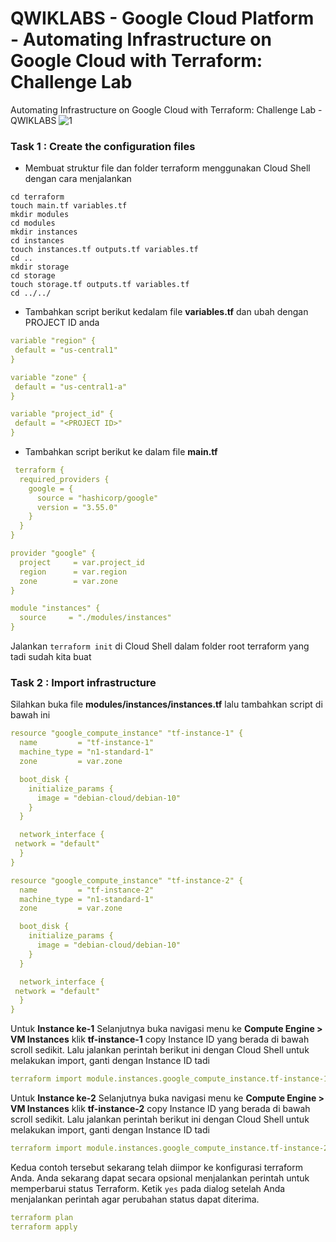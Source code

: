 # QWIKLABS - Google Cloud Platform - Automating Infrastructure on Google Cloud with Terraform: Challenge Lab
Automating Infrastructure on Google Cloud with Terraform: Challenge Lab - QWIKLABS
![1](https://user-images.githubusercontent.com/50742212/115152759-acd64d00-a09c-11eb-99c0-e3b85ff93bd0.JPG)

### Task 1 : Create the configuration files
- Membuat struktur file dan folder terraform menggunakan Cloud Shell dengan cara menjalankan
``` mkdir terraform
cd terraform
touch main.tf variables.tf
mkdir modules
cd modules
mkdir instances
cd instances
touch instances.tf outputs.tf variables.tf
cd ..
mkdir storage
cd storage
touch storage.tf outputs.tf variables.tf
cd ../../
```
- Tambahkan script berikut kedalam file __variables.tf__ dan ubah <PROJECT ID> dengan PROJECT ID anda
```yaml
variable "region" {
 default = "us-central1"
}

variable "zone" {
 default = "us-central1-a"
}

variable "project_id" {
 default = "<PROJECT ID>"
}
```
- Tambahkan script berikut ke dalam file __main.tf__
``` yaml 
 terraform {
  required_providers {
    google = {
      source = "hashicorp/google"
      version = "3.55.0"
    }
  }
}

provider "google" {
  project     = var.project_id
  region      = var.region
  zone        = var.zone
}

module "instances" {
  source     = "./modules/instances"
}
```
Jalankan <code>terraform init</code> di Cloud Shell dalam folder root terraform yang tadi sudah kita buat

### Task 2 : Import infrastructure
Silahkan buka file __modules/instances/instances.tf__ lalu tambahkan script di bawah ini
``` yaml
resource "google_compute_instance" "tf-instance-1" {
  name         = "tf-instance-1"
  machine_type = "n1-standard-1"
  zone         = var.zone

  boot_disk {
    initialize_params {
      image = "debian-cloud/debian-10"
    }
  }

  network_interface {
 network = "default"
  }
}

resource "google_compute_instance" "tf-instance-2" {
  name         = "tf-instance-2"
  machine_type = "n1-standard-1"
  zone         = var.zone

  boot_disk {
    initialize_params {
      image = "debian-cloud/debian-10"
    }
  }

  network_interface {
 network = "default"
  }
}
```
Untuk __Instance ke-1__
Selanjutnya buka navigasi menu ke __Compute Engine > VM Instances__ klik __tf-instance-1__ copy Instance ID yang berada di bawah scroll sedikit. Lalu jalankan perintah berikut ini dengan Cloud Shell untuk melakukan import, ganti __<INSTANCE-ID>__ dengan Instance ID tadi
 ``` yaml
 terraform import module.instances.google_compute_instance.tf-instance-1 <INSTANCE-ID>
 ```
Untuk __Instance ke-2__
Selanjutnya buka navigasi menu ke __Compute Engine > VM Instances__ klik __tf-instance-2__ copy Instance ID yang berada di bawah scroll sedikit. Lalu jalankan perintah berikut ini dengan Cloud Shell untuk melakukan import, ganti __<INSTANCE-ID>__ dengan Instance ID tadi
 ``` yaml
 terraform import module.instances.google_compute_instance.tf-instance-2 <INSTANCE-ID>
 ```
Kedua contoh tersebut sekarang telah diimpor ke konfigurasi terraform Anda. Anda sekarang dapat secara opsional menjalankan perintah untuk memperbarui status Terraform. Ketik <code>yes</code> pada dialog setelah Anda menjalankan perintah agar perubahan status dapat diterima.
 ``` yaml
 terraform plan
 terraform apply
 ```
